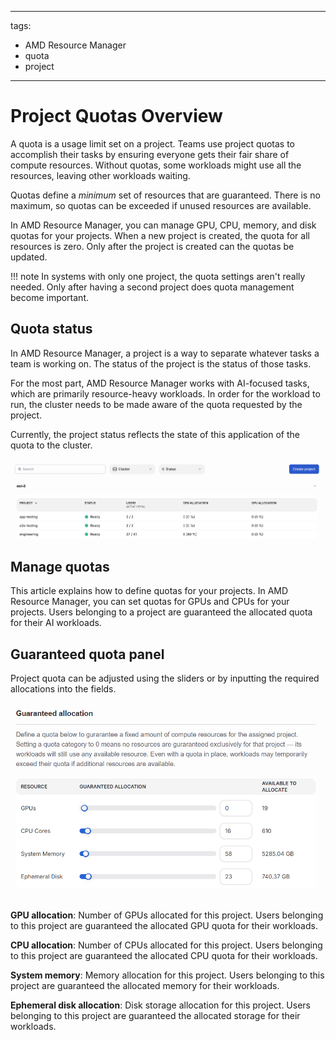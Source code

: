 <!--
Copyright © Advanced Micro Devices, Inc., or its affiliates.

SPDX-License-Identifier: MIT
-->

---
tags:
  - AMD Resource Manager
  - quota
  - project
---

# Project Quotas Overview

A quota is a usage limit set on a project. Teams use project quotas to accomplish their tasks by ensuring everyone gets their fair share of compute resources. Without quotas, some workloads might use all the resources, leaving other workloads waiting.

Quotas define a _minimum_ set of resources that are guaranteed. There is no maximum, so quotas can be exceeded if unused resources are available.

In AMD Resource Manager, you can manage GPU, CPU, memory, and disk quotas for your projects. When a new project is created, the quota for all resources is zero. Only after the project is created can the quotas be updated.

!!! note
    In systems with only one project, the quota settings aren't really needed. Only after having a second project does quota management become important.

## Quota status

In AMD Resource Manager, a project is a way to separate whatever tasks a team is working on. The status of the project is the status of those tasks.

For the most part, AMD Resource Manager works with AI-focused tasks, which are primarily resource-heavy workloads. In order for the workload to run, the cluster needs to be made aware of the quota requested by the project.

Currently, the project status reflects the state of this application of the quota to the cluster.

![The projects list page displays current status.](../../core-img/projects/proj-list.png)

## Manage quotas

This article explains how to define quotas for your projects. In AMD Resource Manager, you can set quotas for GPUs and CPUs for your projects. Users belonging to a project are guaranteed the allocated quota for their AI workloads.

## Guaranteed quota panel

Project quota can be adjusted using the sliders or by inputting the required allocations into the fields.

![A diagram of the quotas page.](../../core-img/projects/proj-quota-panel.png)

**GPU allocation**: Number of GPUs allocated for this project. Users belonging to this project are guaranteed the allocated GPU quota for their workloads.

**CPU allocation**: Number of CPUs allocated for this project. Users belonging to this project are guaranteed the allocated CPU quota for their workloads.

**System memory**: Memory allocation for this project. Users belonging to this project are guaranteed the allocated memory for their workloads.

**Ephemeral disk allocation**: Disk storage allocation for this project. Users belonging to this project are guaranteed the allocated storage for their workloads.
